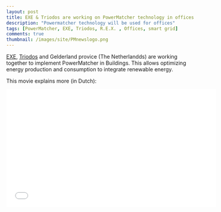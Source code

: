 ```yaml
---
layout: post
title: EXE & Triodos are working on PowerMatcher technology in offices
description: "Powermatcher technology will be used for offices"
tags: [PowerMatcher, EXE, Triodos, R.E.X. , Offices, smart grid]
comments: true
thumbnail: /images/site/PMnewslogo.png
---
```


[EXE](http://energy-exchange-enablers.com/), [Triodos](http://www.triodos.nl/nl/particulieren/beleggen/beleggen-overview/vastgoedfonds-beleggingsfonds-duurzaam-vastgoed/over-dit-fonds/) and Gelderland provice (The Netherlandds) are working together to implement PowerMatcher in Buildings. This allows optimizing energy production and consumption to integrate renewable energy.


This movie explains more (in Dutch):

<iframe width="560" height="315" src="//www.youtube.com/embed/C1wZlyu3U94" frameborder="0" allowfullscreen></iframe>
